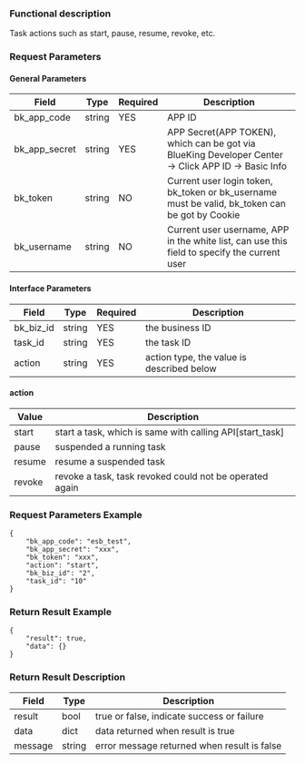 ### Functional description

Task actions such as start, pause, resume, revoke, etc.

### Request Parameters

#### General Parameters

|   Field         |  Type       | Required |  Description    |
|-----------------|-------------|---------|------------------|
|   bk_app_code   |   string    |   YES    |  APP ID |
|   bk_app_secret |   string    |   YES    |  APP Secret(APP TOKEN), which can be got via BlueKing Developer Center -> Click APP ID -> Basic Info |
|   bk_token      |   string    |   NO     |  Current user login token, bk_token or bk_username must be valid, bk_token can be got by Cookie      |
|   bk_username   |   string    |   NO     |  Current user username, APP in the white list, can use this field to specify the current user        |

#### Interface Parameters

| Field          |  Type       | Required   |  Description             |
|---------------|------------|--------|------------------|
|   bk_biz_id   |   string     |   YES   |  the business ID |
|   task_id     |   string     |   YES   |  the task ID     |
|   action      |   string     |   YES   |  action type, the value is described below |

#### action

| Value        | Description     |
|-----------|----------|
| start     | start a task, which is same with calling API[start_task] |
| pause     | suspended a running task  |
| resume    | resume a suspended task   |
| revoke    | revoke a task, task revoked could not be operated again |

### Request Parameters Example

```
{
    "bk_app_code": "esb_test",
    "bk_app_secret": "xxx",
    "bk_token": "xxx",
    "action": "start",
    "bk_biz_id": "2",
    "task_id": "10"
}
```

### Return Result Example

```
{
    "result": true,
    "data": {}
}
```

### Return Result Description

| Field      | Type      | Description      |
|-----------|----------|-----------|
|  result   |    bool    |      true or false, indicate success or failure   |
|  data     |    dict    |      data returned when result is true            |
|  message  |    string  |      error message returned when result is false  |
